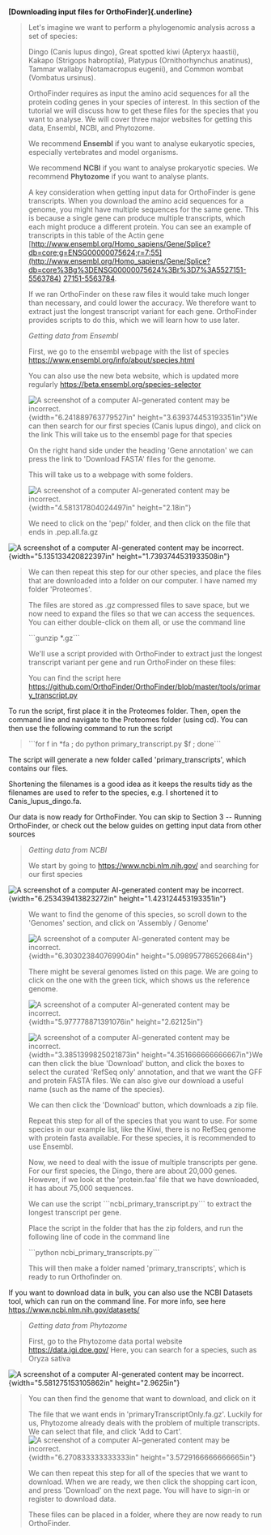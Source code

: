**[Downloading input files for OrthoFinder]{.underline}**

> Let's imagine we want to perform a phylogenomic analysis across a set
> of species:
>
> Dingo (Canis lupus dingo), Great spotted kiwi (Apteryx haastii),
> Kakapo (Strigops habroptila), Platypus (Ornithorhynchus anatinus),
> Tammar wallaby (Notamacropus eugenii), and Common wombat (Vombatus
> ursinus).
>
> OrthoFinder requires as input the amino acid sequences for all the
> protein coding genes in your species of interest. In this section of
> the tutorial we will discuss how to get these files for the species
> that you want to analyse. We will cover three major websites for
> getting this data, Ensembl, NCBI, and Phytozome.
>
> We recommend **Ensembl** if you want to analyse eukaryotic species,
> especially vertebrates and model organisms.
>
> We recommend **NCBI** if you want to analyse prokaryotic species. We
> recommend **Phytozome** if you want to analyse plants.
>
> A key consideration when getting input data for OrthoFinder is gene
> transcripts. When you download the amino acid sequences for a genome,
> you might have multiple sequences for the same gene. This is because a
> single gene can produce multiple transcripts, which each might produce
> a different protein. You can see an example of transcripts in this
> table of the Actin gene
> [http://www.ensembl.org/Homo_sapiens/Gene/Splice?db=core;g=ENSG00000075624;r=7:55](http://www.ensembl.org/Homo_sapiens/Gene/Splice?db=core%3Bg%3DENSG00000075624%3Br%3D7%3A5527151-5563784)
> [27151-5563784](http://www.ensembl.org/Homo_sapiens/Gene/Splice?db=core%3Bg%3DENSG00000075624%3Br%3D7%3A5527151-5563784).
>
> If we ran OrthoFinder on these raw files it would take much longer
> than necessary, and could lower the accuracy. We therefore want to
> extract just the longest transcript variant for each gene. OrthoFinder
> provides scripts to do this, which we will learn how to use later.
>
> *Getting data from Ensembl*
>
> First, we go to the ensembl webpage with the list of species
> <https://www.ensembl.org/info/about/species.html>
>
> You can also use the new beta website, which is updated more regularly
> <https://beta.ensembl.org/species-selector>
>
> ![A screenshot of a computer AI-generated content may be
> incorrect.](media/image1.jpeg){width="6.241889763779527in"
> height="3.639374453193351in"}We can then search for our first species
> (Canis lupus dingo), and click on the link This will take us to the
> ensembl page for that species
>
> On the right hand side under the heading 'Gene annotation' we can
> press the link to 'Download FASTA' files for the genome.
>
> This will take us to a webpage with some folders.
>
> ![A screenshot of a computer AI-generated content may be
> incorrect.](media/image2.png){width="4.581317804024497in"
> height="2.18in"}
>
> We need to click on the 'pep/' folder, and then click on the file that
> ends in .pep.all.fa.gz

![A screenshot of a computer AI-generated content may be
incorrect.](media/image3.jpeg){width="5.135133420822397in"
height="1.7393744531933508in"}

> We can then repeat this step for our other species, and place the
> files that are downloaded into a folder on our computer. I have named
> my folder 'Proteomes'.
>
> The files are stored as .gz compressed files to save space, but we now
> need to expand the files so that we can access the sequences. You can
> either double-click on them all, or use the command line
>
> \`\`\`gunzip \*.gz\`\`\`
>
> We'll use a script provided with OrthoFinder to extract just the
> longest transcript variant per gene and run OrthoFinder on these
> files:
>
> You can find the script here
> <https://github.com/OrthoFinder/OrthoFinder/blob/master/tools/primary_transcript.py>

To run the script, first place it in the Proteomes folder. Then, open
the command line and navigate to the Proteomes folder (using cd). You
can then use the following command to run the script

> \`\`\`for f in \*fa ; do python primary_transcript.py \$f ; done\`\`\`

The script will generate a new folder called 'primary_transcripts',
which contains our files.

Shortening the filenames is a good idea as it keeps the results tidy as
the filenames are used to refer to the species, e.g. I shortened it to
Canis_lupus_dingo.fa.

Our data is now ready for OrthoFinder. You can skip to Section 3 --
Running OrthoFinder, or check out the below guides on getting input data
from other sources

> *Getting data from NCBI*
>
> We start by going to <https://www.ncbi.nlm.nih.gov/> and searching for
> our first species

![A screenshot of a computer AI-generated content may be
incorrect.](media/image4.png){width="6.253439413823272in"
height="1.423124453193351in"}

> We want to find the genome of this species, so scroll down to the
> 'Genomes' section, and click on 'Assembly / Genome'
>
> ![A screenshot of a computer AI-generated content may be
> incorrect.](media/image5.jpeg){width="6.303023840769904in"
> height="5.098957786526684in"}
>
> There might be several genomes listed on this page. We are going to
> click on the one with the green tick, which shows us the reference
> genome.
>
> ![A screenshot of a computer AI-generated content may be
> incorrect.](media/image6.png){width="5.977778871391076in"
> height="2.62125in"}
>
> ![A screenshot of a computer AI-generated content may be
> incorrect.](media/image7.jpeg){width="3.3851399825021873in"
> height="4.351666666666667in"}We can then click the blue 'Download'
> button, and click the boxes to select the curated 'RefSeq only'
> annotation, and that we want the GFF and protein FASTA files. We can
> also give our download a useful name (such as the name of the
> species).
>
> We can then click the 'Download' button, which downloads a zip file.
>
> Repeat this step for all of the species that you want to use. For some
> species in our example list, like the Kiwi, there is no RefSeq genome
> with protein fasta available. For these species, it is recommended to
> use Ensembl.
>
> Now, we need to deal with the issue of multiple transcripts per gene.
> For our first species, the Dingo, there are about 20,000 genes.
> However, if we look at the 'protein.faa' file that we have downloaded,
> it has about 75,000 sequences.
>
> We can use the script \`\`\`ncbi_primary_transcript.py\`\`\` to
> extract the longest transcript per gene.
>
> Place the script in the folder that has the zip folders, and run the
> following line of code in the command line
>
> \`\`\`python ncbi_primary_transcripts.py\`\`\`
>
> This will then make a folder named 'primary_transcripts', which is
> ready to run Orthofinder on.

If you want to download data in bulk, you can also use the NCBI Datasets
tool, which can run on the command line. For more info, see here
<https://www.ncbi.nlm.nih.gov/datasets/>

> *Getting data from Phytozome*
>
> First, go to the Phytozome data portal website
> <https://data.jgi.doe.gov/> Here, you can search for a species, such
> as Oryza sativa

![A screenshot of a computer AI-generated content may be
incorrect.](media/image8.jpeg){width="5.581275153105862in"
height="2.9625in"}

> You can then find the genome that want to download, and click on it
>
> The file that we want ends in 'primaryTranscriptOnly.fa.gz'. Luckily
> for us, Phytozome already deals with the problem of multiple
> transcripts. We can select that file, and click 'Add to Cart'.![A
> screenshot of a computer AI-generated content may be
> incorrect.](media/image9.jpeg){width="6.270833333333333in"
> height="3.5729166666666665in"}
>
> We can then repeat this step for all of the species that we want to
> download. When we are ready, we then click the shopping cart icon, and
> press 'Download' on the next page. You will have to sign-in or
> register to download data.
>
> These files can be placed in a folder, where they are now ready to run
> OrthoFinder.
